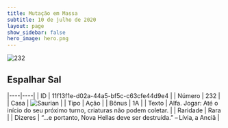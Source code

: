```yaml
---
title: Mutação em Massa
subtitle: 10 de julho de 2020
layout: page
show_sidebar: false
hero_image: hero.png
---
```


![232](https://cdn.keyforgegame.com/media/card_front/pt/479_232_5FVXX7JHH6MH_pt.png)

## Espalhar Sal

|----|----|
| ID | 11f13f1e-d02a-44a5-bf5c-c63cfe44d9e4 |
| Número | 232 |
| Casa | ![Saurian](https://archonarcana.com/images/thumb/9/9e/Saurian_P.png/22px-Saurian_P.png "Sauro") |
| Tipo | Ação |
| Bônus | 1A |
| Texto | Alfa.  Jogar: Até o início do seu próximo turno, criaturas não podem coletar. |
| Raridade | Rara |
| Dizeres | “…e portanto, Nova Hellas deve ser destruída.” – Lívia, a Anciã |
